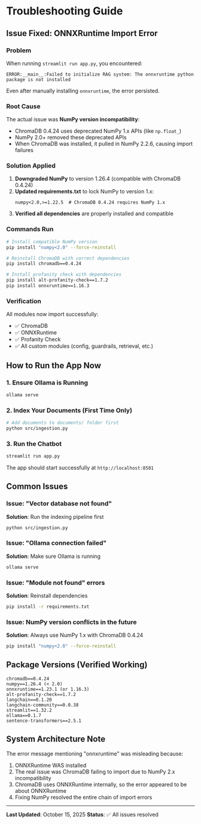 # Troubleshooting Guide

## Issue Fixed: ONNXRuntime Import Error

### Problem
When running `streamlit run app.py`, you encountered:
```
ERROR:__main__:Failed to initialize RAG system: The onnxruntime python package is not installed
```

Even after manually installing `onnxruntime`, the error persisted.

### Root Cause
The actual issue was **NumPy version incompatibility**:
- ChromaDB 0.4.24 uses deprecated NumPy 1.x APIs (like `np.float_`)
- NumPy 2.0+ removed these deprecated APIs
- When ChromaDB was installed, it pulled in NumPy 2.2.6, causing import failures

### Solution Applied
1. **Downgraded NumPy** to version 1.26.4 (compatible with ChromaDB 0.4.24)
2. **Updated requirements.txt** to lock NumPy to version 1.x:
   ```
   numpy<2.0,>=1.22.5  # ChromaDB 0.4.24 requires NumPy 1.x
   ```
3. **Verified all dependencies** are properly installed and compatible

### Commands Run
```bash
# Install compatible NumPy version
pip install "numpy<2.0" --force-reinstall

# Reinstall ChromaDB with correct dependencies
pip install chromadb==0.4.24

# Install profanity check with dependencies
pip install alt-profanity-check==1.7.2
pip install onnxruntime==1.16.3
```

### Verification
All modules now import successfully:
- ✅ ChromaDB
- ✅ ONNXRuntime
- ✅ Profanity Check
- ✅ All custom modules (config, guardrails, retrieval, etc.)

## How to Run the App Now

### 1. Ensure Ollama is Running
```bash
ollama serve
```

### 2. Index Your Documents (First Time Only)
```bash
# Add documents to documents/ folder first
python src/ingestion.py
```

### 3. Run the Chatbot
```bash
streamlit run app.py
```

The app should start successfully at `http://localhost:8501`

## Common Issues

### Issue: "Vector database not found"
**Solution**: Run the indexing pipeline first
```bash
python src/ingestion.py
```

### Issue: "Ollama connection failed"
**Solution**: Make sure Ollama is running
```bash
ollama serve
```

### Issue: "Module not found" errors
**Solution**: Reinstall dependencies
```bash
pip install -r requirements.txt
```

### Issue: NumPy version conflicts in the future
**Solution**: Always use NumPy 1.x with ChromaDB 0.4.24
```bash
pip install "numpy<2.0" --force-reinstall
```

## Package Versions (Verified Working)

```
chromadb==0.4.24
numpy==1.26.4 (< 2.0)
onnxruntime==1.23.1 (or 1.16.3)
alt-profanity-check==1.7.2
langchain==0.1.20
langchain-community==0.0.38
streamlit==1.32.2
ollama==0.1.7
sentence-transformers==2.5.1
```

## System Architecture Note

The error message mentioning "onnxruntime" was misleading because:
1. ONNXRuntime WAS installed
2. The real issue was ChromaDB failing to import due to NumPy 2.x incompatibility
3. ChromaDB uses ONNXRuntime internally, so the error appeared to be about ONNXRuntime
4. Fixing NumPy resolved the entire chain of import errors

---

**Last Updated**: October 15, 2025
**Status**: ✅ All issues resolved


